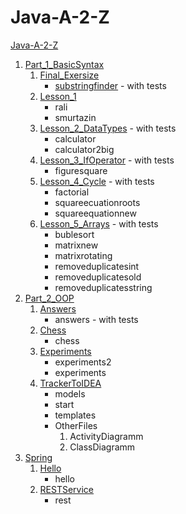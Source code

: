# Java-A-2-Z

[Java-A-2-Z](https://github.com/Lanskask/Java-A-2-Z)
1. [Part_1_BasicSyntax](https://github.com/Lanskask/Java-A-2-Z/tree/master/Part_1_BasicSyntax)
    1. [Final_Exersize](https://github.com/Lanskask/Java-A-2-Z/tree/master/Part_1_BasicSyntax/Final_Exersize)
        * [substringfinder]() - with tests
    1. [Lesson_1](https://github.com/Lanskask/Java-A-2-Z/tree/master/Part_1_BasicSyntax/Lesson_1)
        * rali
        * smurtazin
    1. [Lesson_2_DataTypes](https://github.com/Lanskask/Java-A-2-Z/tree/master/Part_1_BasicSyntax/Lesson_2_DataTypes) - with tests
        * calculator
        * calculator2big
    1. [Lesson_3_IfOperator](https://github.com/Lanskask/Java-A-2-Z/tree/master/Part_1_BasicSyntax/Lesson_3_IfOperator) - with tests
        * figuresquare
    1. [Lesson_4_Cycle](https://github.com/Lanskask/Java-A-2-Z/tree/master/Part_1_BasicSyntax/Lesson_4_Cycle) - with tests
        * factorial
        * squareecuationroots
        * squareequationnew
    1. [Lesson_5_Arrays](https://github.com/Lanskask/Java-A-2-Z/tree/master/Part_1_BasicSyntax/Lesson_5_Arrays) - with tests
        * bublesort
        * matrixnew
        * matrixrotating
        * removeduplicatesint
        * removeduplicatesold
        * removeduplicatesstring
1. [Part_2_OOP](https://github.com/Lanskask/Java-A-2-Z/tree/master/Part_2_OOP)
    1. [Answers](https://github.com/Lanskask/Java-A-2-Z/tree/master/Part_2_OOP/Answers)
        * answers  - with tests
    1. [Chess](https://github.com/Lanskask/Java-A-2-Z/tree/master/Part_2_OOP/Chess)
        * chess
    1. [Experiments](https://github.com/Lanskask/Java-A-2-Z/tree/master/Part_2_OOP/Experiments)
        * experiments2
        * experiments
    1. [TrackerToIDEA](https://github.com/Lanskask/Java-A-2-Z/tree/master/Part_2_OOP/TrackerToIDEA)
        * models
        * start
        * templates
        * OtherFiles
            1. ActivityDiagramm
            1. ClassDiagramm
1. [Spring](https://github.com/Lanskask/Java-A-2-Z/tree/master/Spring)
    1. [Hello](https://github.com/Lanskask/Java-A-2-Z/tree/master/Spring/Hello)
        * hello
    1. [RESTService](https://github.com/Lanskask/Java-A-2-Z/tree/master/Spring/RESTService)
        * rest
